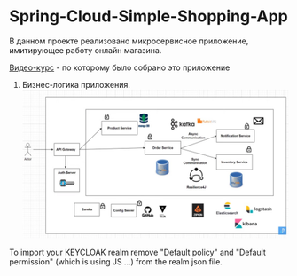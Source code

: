 # Spring-Cloud-Simple-Shopping-App

В данном проекте реализовано микросервисное приложение,
имитирующее работу онлайн магазина.

[Видео-курс](https://www.youtube.com/playlist?list=PLSVW22jAG8pBnhAdq9S8BpLnZ0_jVBj0c) - по которому было собрано это приложение

1. Бизнес-логика приложения.
   ![ScreenShot](screenshots/screenshot_1.jpg)


To import your KEYCLOAK realm remove "Default policy" and "Default permission" (which is using JS ...) from the realm json file.
